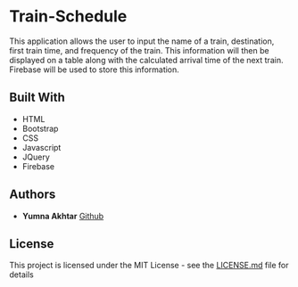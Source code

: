 # Train-Schedule
This application allows the user to input the name of a train, destination, first train time, and frequency of the train. This information will then be displayed on a table along with the calculated arrival time of the next train. Firebase will be used to store this information.

## Built With

* HTML
* Bootstrap
* CSS
* Javascript
* JQuery
* Firebase 

## Authors

* **Yumna Akhtar** [Github](https://github.com/yumnakhtar/Train-Schedule) 

## License

This project is licensed under the MIT License - see the [LICENSE.md](LICENSE.md) file for details


